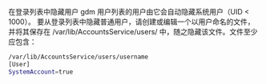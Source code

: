 在登录列表中隐藏用户
gdm 用户列表的用户由它会自动隐藏系统用户（UID < 1000）。 要从登录列表中隐藏普通用户，请创建或编辑一个以用户命名的文件，并将其保存在 /var/lib/AccountsService/users/ 中，随之隐藏该文件。文件至少应包含：


```bash
/var/lib/AccountsService/users/username
[User]
SystemAccount=true
```